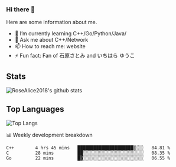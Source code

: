 ### Hi there 👋


<!-- **RoseAlice2018/RoseAlice2018** is a ✨ _special_ ✨ repository because its `README.md` (this file) appears on your GitHub profile. -->

Here are some information about me.

- 🌱 I’m currently learning C++/Go/Python/Java/
- 💬 Ask me about C++/Network
- 📫 How to reach me: website
- ⚡ Fun fact: Fan of 石原さとみ and いちはら ゆうこ


## Stats
![RoseAlice2018's github stats](https://github-readme-stats.vercel.app/api?username=RoseAlice2018&theme=tokyonight)

## Top Languages
![Top Langs](https://github-readme-stats.vercel.app/api/top-langs/?username=RoseAlice2018&layout=compact&theme=tokyonight)

📊 Weekly development breakdown
<!--START_SECTION:waka-->
```text
C++        4 hrs 45 mins   █████████████████████▒░░░   84.81 % 
C          28 mins         ██░░░░░░░░░░░░░░░░░░░░░░░   08.35 % 
Go         22 mins         █▓░░░░░░░░░░░░░░░░░░░░░░░   06.55 % 
```
<!--END_SECTION:waka-->
